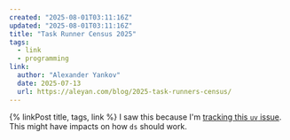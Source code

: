 ```yaml
---
created: "2025-08-01T03:11:16Z"
updated: "2025-08-01T03:11:16Z"
title: "Task Runner Census 2025"
tags:
  - link
  - programming
link:
  author: "Alexander Yankov"
  date: 2025-07-13
  url: https://aleyan.com/blog/2025-task-runners-census/
---
```


{% linkPost title, tags, link %} I saw this because I'm [tracking this `uv` issue](https://github.com/astral-sh/uv/issues/5903#issuecomment-3122105145). This might have impacts on how `ds` should work.
